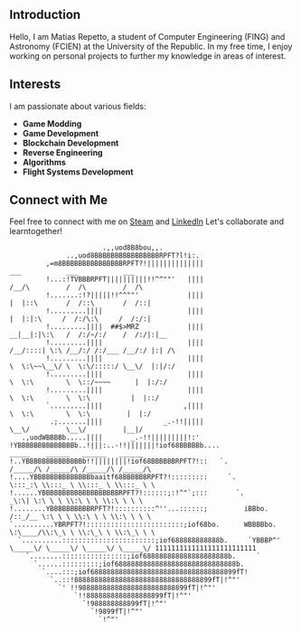 ## Introduction

Hello, I am Matias Repetto, a student of Computer Engineering (FING) and Astronomy (FCIEN) at the University of the Republic. In my free time, I enjoy working on personal projects to further my knowledge in areas of interest.

## Interests

I am passionate about various fields:

- **Game Modding**
- **Game Development**
- **Blockchain Development**
- **Reverse Engineering**
- **Algorithms**
- **Flight Systems Development**
  
## Connect with Me

Feel free to connect with me on 
[Steam](https://steamcommunity.com/id/snipcout/) and
[LinkedIn](https://www.linkedin.com/in/matias-repetto-zecchi-52940a151)
Let's collaborate and learntogether!

```
                       .,,uod8B8bou,,.
              ..,uod8BBBBBBBBBBBBBBBBRPFT?l!i:.
         ,=m8BBBBBBBBBBBBBBBRPFT?!||||||||||||||                              ___           ___           ___     
         !...:!TVBBBRPFT||||||||||!!^^""'   ||||                             /__/\         /  /\         /  /\    
         !.......:!?|||||!!^^""'            ||||                            |  |::\       /  /::\       /  /::|   
         !.........||||                     ||||                            |  |:|:\     /  /:/\:\     /  /:/:|   
         !.........||||  ##$>MRZ            ||||                          __|__|:|\:\   /  /:/~/:/    /  /:/|:|__                   
         !.........||||                     ||||                         /__/::::| \:\ /__/:/ /:/___ /__/:/ |:| /\                  
         !.........||||                     ||||                         \  \:\~~\__\/ \  \:\/:::::/ \__\/  |:|/:/                  
         !.........||||                     ||||                          \  \:\        \  \::/~~~~      |  |:/:/                   
         !.........||||                     ||||                           \  \:\        \  \:\          |  |::/  
         `.........||||                    ,||||                            \  \:\        \  \:\         |  |:/   
          .;.......||||               _.-!!|||||                             \__\/         \__\/         |__|/    
   .,uodWBBBBb.....||||       _.-!!|||||||||!:'
!YBBBBBBBBBBBBBBb..!|||:..-!!|||||||!iof68BBBBBb....                      _____    ______   ______   ______      
!..YBBBBBBBBBBBBBBb!!||||||||!iof68BBBBBBRPFT?!::   `.                   /_____/\ /_____/\ /_____/\ /_____/\     
!....YBBBBBBBBBBBBBBbaaitf68BBBBBBRPFT?!:::::::::     `.                 \:::_:\ \\:::_ \ \\:::_ \ \\:::_ \ \    
!......YBBBBBBBBBBBBBBBBBBBRPFT?!::::::;:!^"`;:::       `.                   _\:\| \:\ \ \ \\:\ \ \ \\:\ \ \ \   
!........YBBBBBBBBBBRPFT?!::::::::::^''...::::::;         iBBbo.            /::_/__ \:\ \ \ \\:\ \ \ \\:\ \ \ \  
`..........YBRPFT?!::::::::::::::::::::::::;iof68bo.      WBBBBbo.          \:\____/\\:\_\ \ \\:\_\ \ \\:\_\ \ \ 
  `..........:::::::::::::::::::::::;iof688888888888b.     `YBBBP^'          \_____\/ \_____\/ \_____\/ \_____\/ 1111111111111111111111111
    `........::::::::::::::::;iof688888888888888888888b.     `          
      `......:::::::::;iof688888888888888888888888888888b.
        `....:::;iof688888888888888888888888888888888899fT!
          `..::!8888888888888888888888888888888899fT|!^"'
            `' !!988888888888888888888888899fT|!^"'
                `!!8888888888888888899fT|!^"'
                  `!988888888899fT|!^"'
                    `!9899fT|!^"'
                      `!^"'
```
